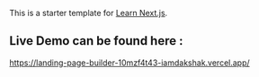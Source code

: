 This is a starter template for [Learn Next.js](https://nextjs.org/learn).
## Live Demo can be found here :
https://landing-page-builder-10mzf4t43-iamdakshak.vercel.app/
